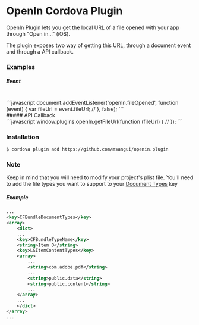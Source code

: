 # OpenIn Cordova Plugin

OpenIn Plugin lets you get the local URL of a file opened with your app through "Open in..." (iOS).

The plugin exposes two way of getting this URL, through a document event and through a API callback.

### Examples
##### Event
 <br/> 
```javascript
document.addEventListener('openIn.fileOpened', function (event) {
    var fileUrl = event.fileUrl;
    //
}, false);
```
 <br/> 
##### API Callback
 <br/> 
```javascript
window.plugins.openIn.getFileUrl(function (fileUrl) {
    // 
});
```

### Installation
```sh
$ cordova plugin add https://github.com/msangui/openin.plugin
```

### Note
Keep in mind that you will need to modify your project's plist file. You'll need to add the file types you want to support to your [Document Types](https://developer.apple.com/library/prerelease/ios/documentation/FileManagement/Conceptual/DocumentInteraction_TopicsForIOS/Articles/RegisteringtheFileTypesYourAppSupports.html) key
##### Example
```xml
...
<key>CFBundleDocumentTypes</key>
<array>
    <dict>
    ...
    <key>CFBundleTypeName</key>
    <string>Item 0</string>
    <key>LSItemContentTypes</key>
    <array>
        ...
        <string>com.adobe.pdf</string>
        ...
        <string>public.data</string>
        <string>public.content</string>
        ...
    </array>
    ...
    </dict>
</array>
...
```

